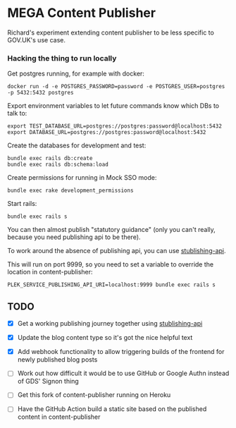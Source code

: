 # MEGA Content Publisher

Richard's experiment extending content publisher to be less specific to GOV.UK's use case.

### Hacking the thing to run locally

Get postgres running, for example with docker:

```
docker run -d -e POSTGRES_PASSWORD=password -e POSTGRES_USER=postgres -p 5432:5432 postgres
```

Export environment variables to let future commands know which DBs to talk to:

```
export TEST_DATABASE_URL=postgres://postgres:password@localhost:5432
export DATABASE_URL=postgres://postgres:password@localhost:5432
```

Create the databases for development and test:

```
bundle exec rails db:create
bundle exec rails db:schema:load
```

Create permissions for running in Mock SSO mode:

```
bundle exec rake development_permissions
```

Start rails:

```
bundle exec rails s
```

You can then almost publish "statutory guidance" (only you can't really, because you need publishing api to be there).

To work around the absence of publishing api, you can use [stublishing-api](https://github.com/richardTowers/stublishing-api).

This will run on port 9999, so you need to set a variable to override the location in content-publisher:

```
PLEK_SERVICE_PUBLISHING_API_URI=localhost:9999 bundle exec rails s
```

## TODO

* [x] Get a working publishing journey together using [stublishing-api](https://github.com/richardTowers/stublishing-api)
* [x] Update the blog content type so it's got the nice helpful text
* [x] Add webhook functionality to allow triggering builds of the frontend for newly published blog posts
* [ ] Work out how difficult it would be to use GitHub or Google Authn instead of GDS' Signon thing
* [ ] Get this fork of content-publisher running on Heroku
* [ ] Have the GitHub Action build a static site based on the published content in content-publisher

